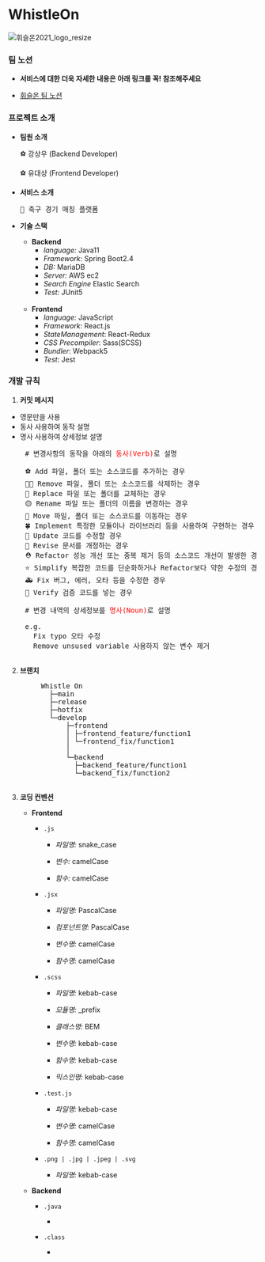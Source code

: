 # WhistleOn

![휘슬온2021_logo_resize](https://user-images.githubusercontent.com/46016511/108075736-0bd41180-70ae-11eb-8c35-e49b26a67ebd.png)

### 팀 노션

* **서비스에 대한 더욱 자세한 내용은 아래 링크를 꼭! 참조해주세요**

* [휘슬온 팀 노션](https://www.notion.so/eff44d91cd91412287078fe8c7b8ec92)

### 프로젝트 소개

* **팀원 소개**
  
  ⚽️ 강상우 (Backend Developer)

  ⚽️ 유대상 (Frontend Developer)


* **서비스 소개**
  <pre>🎯 축구 경기 매칭 플랫폼</pre>


* **기술 스택**
  
  * **Backend**
    * *language:* Java11
    * *Framework:* Spring Boot2.4
    * *DB:* MariaDB
    * *Server:* AWS ec2
    * *Search Engine* Elastic Search
    * *Test:* JUnit5
  
  <br>

  * **Frontend**
    * *language:* JavaScript
    * *Framework*: React.js
    * *StateManagement*: React-Redux
    * *CSS Precompiler*: Sass(SCSS)
    * *Bundler*: Webpack5
    * *Test*: Jest
  

### 개발 규칙

1. **커밋 메시지**

- 영문만을 사용
- 동사 사용하여 동작 설명
- 명사 사용하여 상세정보 설명
  
 <pre>
    # 변경사항의 동작을 아래의 <span style="color: red;">동사(Verb)</span>로 설명

    ⚽️ Add 파일, 폴더 또는 소스코드를 추가하는 경우
    👋🏻 Remove 파일, 폴더 또는 소스코드를 삭제하는 경우
    🚗 Replace 파일 또는 폴더를 교체하는 경우
    🟡 Rename 파일 또는 폴더의 이름을 변경하는 경우
    🚖 Move 파일, 폴더 또는 소스코드를 이동하는 경우
    🍀 Implement 특정한 모듈이나 라이브러리 등을 사용하여 구현하는 경우
    🚥 Update 코드를 수정할 경우
    📕 Revise 문서를 개정하는 경우
    ⛑ Refactor 성능 개선 또는 중복 제거 등의 소스코드 개선이 발생한 경우
    ⭐️ Simplify 복잡한 코드를 단순화하거나 Refactor보다 약한 수정의 경우
    🚑 Fix 버그, 에러, 오타 등을 수정한 경우
    🎯 Verify 검증 코드를 넣는 경우

    # 변경 내역의 상세정보를 <span style="color: red;">명사(Noun)</span>로 설명

    e.g. 
      Fix typo 오타 수정
      Remove unsused variable 사용하지 않는 변수 제거
 </pre>

2. **브랜치**

    <pre>
        Whistle On
          ├─main
          ├─release
          ├─hotfix
          └─develop
              ├─frontend
              │ ├─frontend_feature/function1
              │ └─frontend_fix/function1
              │
              └─backend
                ├─backend_feature/function1
                └─backend_fix/function2
    </pre>

3. **코딩 컨벤션**

     * **Frontend**
  
       * `.js`

         * *파일명:* snake_case

         * *변수:* camelCase

         * *함수:* camelCase

       * `.jsx`

         * *파일명:* PascalCase

         * *컴포넌트명:* PascalCase

         * *변수명:* camelCase

         * *함수명:* camelCase

       * `.scss`

         * *파일명:* kebab-case

         * *모듈명:* _prefix
         
         * *클래스명:* BEM

         * *변수명:* kebab-case

         * *함수명:* kebab-case

         * *믹스인명:* kebab-case

       * `.test.js`

         * *파일명:* kebab-case

         * *변수명:* camelCase

         * *함수명:* camelCase

       * `.png | .jpg | .jpeg | .svg`

          * *파일명:* kebab-case



     * **Backend**
     
       * `.java`

         * 


       * `.class`

         * 
   


